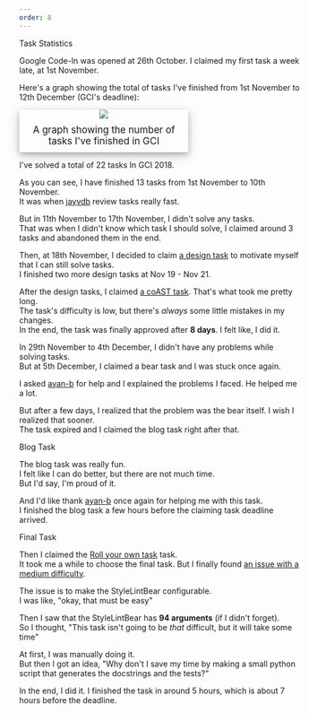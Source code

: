 ```yaml
---
order: 8
---
```


<div class="bigtext">Task Statistics</div>

Google Code-In was opened at 26th October. I claimed my first task a week late, at 1st November.

Here's a graph showing the total of tasks I've finished from 1st November to 12th December (GCI's deadline):

<div style="width: 60%; box-shadow: 0 4px 8px 0 rgba(0, 0, 0, 0.2), 0 6px 20px 0 rgba(0, 0, 0, 0.19); text-align: center; display: inline-block">
<img src="../assets/png/task-graph1.png" style="max-width:100%"></img>
<div style="padding: 10px; font-size: 17px">
A graph showing the number of tasks I've finished in GCI
</div>
</div>

I've solved a total of 22 tasks In GCI 2018.

As you can see, I have finished 13 tasks from 1st November to 10th November. <br>
It was when <a href="https://github.com/jayvdb/">jayvdb</a> review tasks really fast.

But in 11th November to 17th November, I didn't solve any tasks. <br>
That was when I didn't know which task I should solve, I claimed around 3 tasks and abandoned them in the end.

Then, at 18th November, I decided to claim <a href="/task-10">a design task</a> to motivate myself that I can still solve tasks. <br>
I finished two more design tasks at Nov 19 - Nov 21.

After the design tasks, I claimed <a href="/task-17">a coAST task</a>. That's what took me pretty long. <br>
The task's difficulty is low, but there's *always* some little mistakes in my changes. <br>
In the end, the task was finally approved after **8 days**. I felt like, I did it.

In 29th November to 4th December, I didn't have any problems while solving tasks. <br>
But at 5th December, I claimed a bear task and I was stuck once again.

I asked <a href="https://github.com/ayan-b/">ayan-b</a> for help and I explained the problems I faced. He helped me a lot.

But after a few days, I realized that the problem was the bear itself. I wish I realized that sooner.<br>
The task expired and I claimed the blog task right after that.

<div class="bigtext">Blog Task</div>

The blog task was really fun. <br>
I felt like I can do better, but there are not much time.<br>
But I'd say, I'm proud of it.

And I'd like thank <a href="https://github.com/ayan-b/">ayan-b</a> once again for helping me with this task.<br>
I finished the blog task a few hours before the claiming task deadline arrived.

<div class="bigtext">Final Task</div>

Then I claimed the <a href="/task-22">Roll your own task</a> task.<br>
It took me a while to choose the final task.
But I finally found [an issue with a medium difficulty](https://github.com/coala/coala-bears/issues/1922).

The issue is to make the StyleLintBear configurable.<br>
I was like, "okay, that must be easy"

Then I saw that the StyleLintBear has **94 arguments** (if I didn't forget).<br>
So I thought, "This task isn't going to be *that* difficult, but it will take some time"

At first, I was manually doing it.<br>
But then I got an idea, "Why don't I save my time by making a small python script that generates the docstrings and the tests?"

In the end, I did it. I finished the task in around 5 hours, which is about 7 hours before the deadline.
